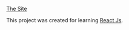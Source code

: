 [The Site](https://0xtaf.github.io/react-restaurant/)


This project was created for learning [React Js](https://github.com/facebook/create-react-app).

